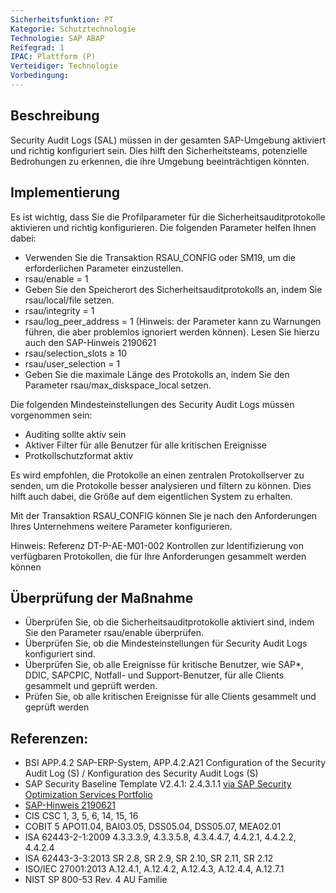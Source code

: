 ```yaml
---
Sicherheitsfunktion: PT
Kategorie: Schutztechnologie
Technologie: SAP ABAP
Reifegrad: 1
IPAC: Plattform (P)
Verteidiger: Technologie
Vorbedingung:
---
```


## Beschreibung

Security Audit Logs (SAL) müssen in der gesamten SAP-Umgebung aktiviert und richtig konfiguriert sein. Dies hilft den Sicherheitsteams, potenzielle Bedrohungen zu erkennen, die ihre Umgebung beeinträchtigen könnten.

## Implementierung

Es ist wichtig, dass Sie die Profilparameter für die Sicherheitsauditprotokolle aktivieren und richtig konfigurieren. Die folgenden Parameter helfen Ihnen dabei:

- Verwenden Sie die Transaktion RSAU_CONFIG oder SM19, um die erforderlichen Parameter einzustellen.
- rsau/enable = 1
- Geben Sie den Speicherort des Sicherheitsauditprotokolls an, indem Sie rsau/local/file setzen.
- rsau/integrity = 1
- rsau/log_peer_address = 1 (Hinweis: der Parameter kann zu Warnungen führen, die aber problemlos ignoriert werden können). Lesen Sie hierzu auch den SAP-Hinweis 2190621
- rsau/selection_slots ≥ 10
- rsau/user_selection = 1
- Geben Sie die maximale Länge des Protokolls an, indem Sie den Parameter rsau/max_diskspace_local setzen.

Die folgenden Mindesteinstellungen des Security Audit Logs müssen vorgenommen sein:

- Auditing sollte aktiv sein
- Aktiver Filter für alle Benutzer für alle kritischen Ereignisse
- Protkollschutzformat aktiv

Es wird empfohlen, die Protokolle an einen zentralen Protokollserver zu senden, um die Protokolle besser analysieren und filtern zu können. Dies hilft auch dabei, die Größe auf dem eigentlichen System zu erhalten.

Mit der Transaktion RSAU_CONFIG können Sie je nach den Anforderungen Ihres Unternehmens weitere Parameter konfigurieren.

Hinweis: Referenz DT-P-AE-M01-002 Kontrollen zur Identifizierung von verfügbaren Protokollen, die für Ihre Anforderungen gesammelt werden können

## Überprüfung der Maßnahme

- Überprüfen Sie, ob die Sicherheitsauditprotokolle aktiviert sind, indem Sie den Parameter rsau/enable überprüfen.
- Überprüfen Sie, ob die Mindesteinstellungen für Security Audit Logs konfiguriert sind.
- Überprüfen Sie, ob alle Ereignisse für kritische Benutzer, wie SAP*, DDIC, SAPCPIC, Notfall- und Support-Benutzer, für alle Clients gesammelt und geprüft werden.
- Prüfen Sie, ob alle kritischen Ereignisse für alle Clients gesammelt und geprüft werden

## Referenzen:
- BSI APP.4.2 SAP-ERP-System, APP.4.2.A21 Configuration of the Security Audit Log (S) / Konfiguration des Security Audit Logs (S)
- SAP Security Baseline Template V2.4.1: 2.4.3.1.1 [via SAP Security Optimization Services Portfolio](https://support.sap.com/sos)
- [SAP-Hinweis 2190621](https://launchpad.support.sap.com/#/notes/2190621)
- CIS CSC 1, 3, 5, 6, 14, 15, 16
- COBIT 5 APO11.04, BAI03.05, DSS05.04, DSS05.07, MEA02.01
- ISA 62443-2-1:2009 4.3.3.3.9, 4.3.3.5.8, 4.3.4.4.7, 4.4.2.1, 4.4.2.2, 4.4.2.4
- ISA 62443-3-3:2013 SR 2.8, SR 2.9, SR 2.10, SR 2.11, SR 2.12
- ISO/IEC 27001:2013 A.12.4.1, A.12.4.2, A.12.4.3, A.12.4.4, A.12.7.1
- NIST SP 800-53 Rev. 4 AU Familie
